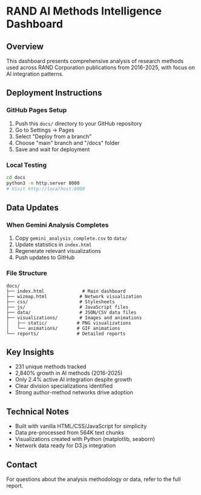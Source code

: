 # RAND AI Methods Intelligence Dashboard

## Overview
This dashboard presents comprehensive analysis of research methods used across RAND Corporation publications from 2016-2025, with focus on AI integration patterns.

## Deployment Instructions

### GitHub Pages Setup
1. Push this `docs/` directory to your GitHub repository
2. Go to Settings → Pages
3. Select "Deploy from a branch"
4. Choose "main" branch and "/docs" folder
5. Save and wait for deployment

### Local Testing
```bash
cd docs
python3 -m http.server 8000
# Visit http://localhost:8000
```

## Data Updates

### When Gemini Analysis Completes
1. Copy `gemini_analysis_complete.csv` to `data/`
2. Update statistics in `index.html`
3. Regenerate relevant visualizations
4. Push updates to GitHub

### File Structure
```
docs/
├── index.html              # Main dashboard
├── wizmap.html            # Network visualization
├── css/                   # Stylesheets
├── js/                    # JavaScript files
├── data/                  # JSON/CSV data files
├── visualizations/        # Images and animations
│   ├── static/           # PNG visualizations
│   └── animations/       # GIF animations
└── reports/              # Detailed reports
```

## Key Insights
- 231 unique methods tracked
- 2,840% growth in AI methods (2016-2025)
- Only 2.4% active AI integration despite growth
- Clear division specializations identified
- Strong author-method networks drive adoption

## Technical Notes
- Built with vanilla HTML/CSS/JavaScript for simplicity
- Data pre-processed from 564K text chunks
- Visualizations created with Python (matplotlib, seaborn)
- Network data ready for D3.js integration

## Contact
For questions about the analysis methodology or data, refer to the full report.
